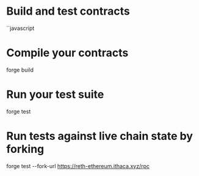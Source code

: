 # Build and test contracts
``javascript
# Compile your contracts

forge build
 
# Run your test suite

forge test
 
# Run tests against live chain state by forking

forge test --fork-url https://reth-ethereum.ithaca.xyz/rpc
```

